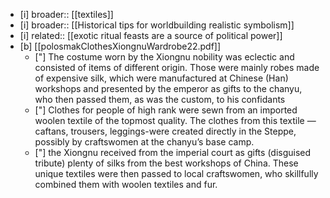 * [i] broader:: [[textiles]]
* [i] broader:: [[Historical tips for worldbuilding realistic symbolism]]
* [i] related:: [[exotic ritual feasts are a source of political power]]
* [b] [[polosmakClothesXiongnuWardrobe22.pdf]]
	* ["] The costume worn by the Xiongnu nobility was eclectic and consisted of items of different origin. Those were mainly robes made of expensive silk, which were manufactured at Chinese (Han) workshops and presented by the emperor as gifts to the chanyu, who then passed them, as was the custom, to his confidants
	* ["] Clothes for people of high rank were sewn from an imported woolen textile of the topmost quality. The clothes from this textile — caftans, trousers, leggings-were created directly in the Steppe, possibly by craftswomen at the chanyu’s base camp.
	* ["]  the Xiongnu received from the imperial court as gifts (disguised tribute) plenty of silks from the best workshops of China. These unique textiles were then passed to local craftswomen, who skillfully combined them with woolen textiles and fur. 